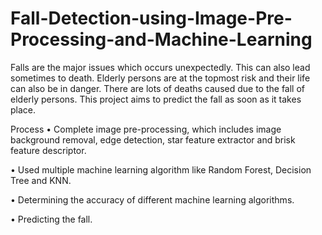 # Fall-Detection-using-Image-Pre-Processing-and-Machine-Learning
Falls are the major issues which occurs unexpectedly. This can also lead sometimes to death. Elderly persons are at the topmost risk and their life can also be in danger. There are lots of deaths caused due to the fall of elderly persons. This project aims to predict the fall as soon as it takes place.

Process 
•	Complete image pre-processing, which includes image background removal, edge detection, star feature extractor and brisk feature descriptor.

•	Used multiple machine learning algorithm like Random Forest, Decision Tree and KNN.

•	Determining the accuracy of different machine learning algorithms.

•	Predicting the fall.
